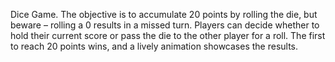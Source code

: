 Dice Game. The objective is to accumulate 20 points
by rolling the die, but beware – rolling a 0 results in a
missed turn. Players can decide whether to hold their
current score or pass the die to the other player for a
roll. The first to reach 20 points wins, and a lively
animation showcases the results.
